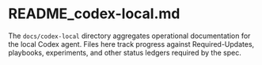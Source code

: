 # README_codex-local.md

The `docs/codex-local` directory aggregates operational documentation for the local Codex agent. Files here track progress against Required-Updates, playbooks, experiments, and other status ledgers required by the spec.
